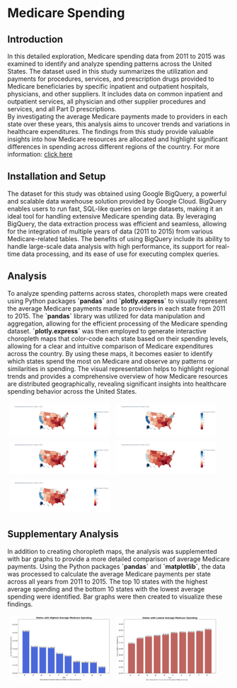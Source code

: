 <!DOCTYPE html>
<html>
<head>
    <style>
        img {
            width: 45%; /* Adjust the width as needed */
            margin: 5px; /* Add some margin between the images */
            display: inline-block; /* Display the images inline */
        }
    </style>
</head>
<body>
    <h1>Medicare Spending</h1>
    <section id='Introduction'>
        <h2>Introduction</h2>
        <p>
            In this detailed exploration, Medicare spending data from 2011 to 2015 was examined to identify and analyze spending patterns across the United States. The dataset used in this study summarizes the utilization and payments for procedures, services, and prescription drugs provided to Medicare beneficiaries by specific inpatient and outpatient hospitals, physicians, and other suppliers. It includes data on common inpatient and outpatient services, all physician and other supplier procedures and services, and all Part D prescriptions.
            <br>
            By investigating the average Medicare payments made to providers in each state over these years, this analysis aims to uncover trends and variations in healthcare expenditures. The findings from this study provide valuable insights into how Medicare resources are allocated and highlight significant differences in spending across different regions of the country. For more information: <a href="https://data.cms.gov/tools">click here</a>
        </p>
    </section>
    
<section id='setup'>
        <h2>Installation and Setup</h2>
        <p> 
            The dataset for this study was obtained using Google BigQuery, a powerful and scalable data warehouse solution provided by Google Cloud. BigQuery enables users to run fast, SQL-like queries on large datasets, making it an ideal tool for handling extensive Medicare spending data. By leveraging BigQuery, the data extraction process was efficient and seamless, allowing for the integration of multiple years of data (2011 to 2015) from various Medicare-related tables. The benefits of using BigQuery include its ability to handle large-scale data analysis with high performance, its support for real-time data processing, and its ease of use for executing complex queries.
        </p>
    </section>
    
<section id='Analysis'>
        <h2>Analysis</h2>
        <p>
            To analyze spending patterns across states, choropleth maps were created using Python packages <strong>`pandas`</strong> and <strong>`plotly.express`</strong> to visually represent the average Medicare payments made to providers in each state from 2011 to 2015. The <strong>`pandas`</strong> library was utilized for data manipulation and aggregation, allowing for the efficient processing of the Medicare spending dataset. <strong>`plotly.express`</strong> was then employed to generate interactive choropleth maps that color-code each state based on their spending levels, allowing for a clear and intuitive comparison of Medicare expenditures across the country. By using these maps, it becomes easier to identify which states spend the most on Medicare and observe any patterns or similarities in spending. The visual representation helps to highlight regional trends and provides a comprehensive overview of how Medicare resources are distributed geographically, revealing significant insights into healthcare spending behavior across the United States.
        </p>
        
<div>
            <img src='map_2011.jpg' alt='Map 2011' />
            <img src='map_2012.jpg' alt='Map 2012' />
            <img src='map_2013.jpg' alt='Map 2013' />
            <img src='map_2014.jpg' alt='Map 2014' />
            <img src='map_2015.jpg' alt='Map 2015' />
        </div>
    </section>

<section>
        <h2>Supplementary Analysis</h2>
        <p>
            In addition to creating choropleth maps, the analysis was supplemented with bar graphs to provide a more detailed comparison of average Medicare payments. Using the Python packages <strong>`pandas`</strong> and <strong>`matplotlib`</strong>, the data was processed to calculate the average Medicare payments per state across all years from 2011 to 2015. The top 10 states with the highest average spending and the bottom 10 states with the lowest average spending were identified. Bar graphs were then created to visualize these findings.
        </p>
        
<div>
            <img src='highest.jpg' alt='Highest Average Medicare Spending' />
            <img src='lowest.jpg' alt='Lowest Average Medicare Spending' />
</div>
    </section>
</body>
</html>





